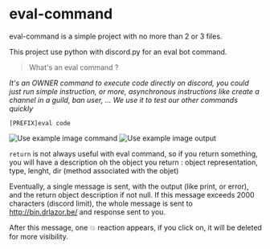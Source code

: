 # eval-command

eval-command is a simple project with no more than 2 or 3 files.

This project use python with discord.py for an eval bot command.

> What's an eval command ?

*It's an OWNER command to execute code directly on discord, you could just run simple instruction, or more, asynchronous instructions like create a channel in a guild, ban user, ...
We use it to test our other commands quickly*

`[PREFIX]eval code`

![Use example image command](https://cdn.discordapp.com/attachments/711607976150171691/748192408532942848/unknown.png)
![Use example image output](https://cdn.discordapp.com/attachments/711607976150171691/748193180599713792/unknown.png)

`return` is not always useful with eval command, so if you return something, you will have a description oh the object you return : object representation, type, lenght, dir (method associated with the objet)

Eventually, a single message is sent, with the output (like print, or error), and the return object description if not null. If this message exceeds 2000 characters (discord limit), the whole message is sent to http://bin.drlazor.be/ and response sent to you.

After this message, one :boom: reaction appears, if you click on, it will be deleted for more visibility.

